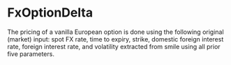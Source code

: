 # FxOptionDelta
The pricing of a vanilla European option is done using the following original (market) input: spot FX rate, time to expiry, strike, domestic foreign interest rate, foreign interest rate, and volatility extracted from smile using all prior five parameters.
